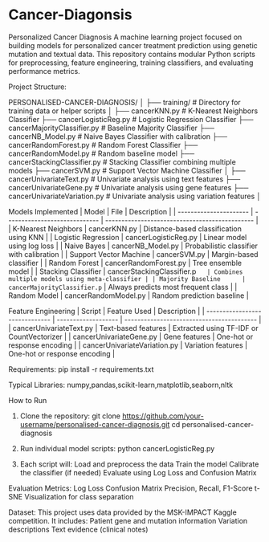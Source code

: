 # Cancer-Diagonsis
Personalized Cancer Diagnosis
A machine learning project focused on building models for personalized cancer treatment prediction using genetic mutation and textual data. This repository contains modular Python scripts for preprocessing, feature engineering, training classifiers, and evaluating performance metrics.

Project Structure:

PERSONALISED-CANCER-DIAGNOSIS/
│
├── training/                       # Directory for training data or helper scripts
│
├── cancerKNN.py                   # K-Nearest Neighbors Classifier
├── cancerLogisticReg.py          # Logistic Regression Classifier
├── cancerMajorityClassifier.py   # Baseline Majority Classifier
├── cancerNB_Model.py             # Naive Bayes Classifier with calibration
├── cancerRandomForest.py         # Random Forest Classifier
├── cancerRandomModel.py          # Random baseline model
├── cancerStackingClassifier.py   # Stacking Classifier combining multiple models
├── cancerSVM.py                  # Support Vector Machine Classifier
│
├── cancerUnivariateText.py       # Univariate analysis using text features
├── cancerUnivariateGene.py       # Univariate analysis using gene features
├── cancerUnivariateVariation.py  # Univariate analysis using variation features
│




Models Implemented
| Model                  | File                          | Description                                    |
| ---------------------- | ----------------------------- | ---------------------------------------------- |
| K-Nearest Neighbors    | cancerKNN.py                  | Distance-based classification using KNN        |
| Logistic Regression    | cancerLogisticReg.py          | Linear model using log loss                    |
| Naive Bayes            | cancerNB_Model.py             | Probabilistic classifier with calibration      |
| Support Vector Machine | cancerSVM.py                  | Margin-based classifier                        |
| Random Forest          | cancerRandomForest.py         | Tree ensemble model                            |
| Stacking Classifier    | cancerStackingClassifier.p`   | Combines multiple models using meta-classifier |
| Majority Baseline      | cancerMajorityClassifier.p`   | Always predicts most frequent class            |
| Random Model           | cancerRandomModel.py          | Random prediction baseline                     |


Feature Engineering
| Script                         | Feature Used          | Description                               |
| ------------------------------ | -------------------   | ----------------------------------------- |
| cancerUnivariateText.py        | Text-based features   | Extracted using TF-IDF or CountVectorizer |
| cancerUnivariateGene.py        | Gene features         | One-hot or response encoding              |
| cancerUnivariateVariation.py   | Variation features    | One-hot or response encoding              |



Requirements:
pip install -r requirements.txt

Typical Libraries:
numpy,pandas,scikit-learn,matplotlib,seaborn,nltk



How to Run

1. Clone the repository:
git clone https://github.com/your-username/personalised-cancer-diagnosis.git
cd personalised-cancer-diagnosis

2. Run individual model scripts:
python cancerLogisticReg.py

3. Each script will:
   Load and preprocess the data
   Train the model
   Calibrate the classifier (if needed)
   Evaluate using Log Loss and Confusion Matrix


Evaluation Metrics:
Log Loss
Confusion Matrix
Precision, Recall, F1-Score
t-SNE Visualization for class separation


Dataset:
This project uses data provided by the MSK-IMPACT Kaggle competition. It includes:
Patient gene and mutation information
Variation descriptions
Text evidence (clinical notes)
